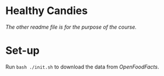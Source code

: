 Healthy Candies
========

*The other readme file is for the purpose of the course.*

# Set-up

Run `bash ./init.sh` to download the data from *OpenFoodFacts*.